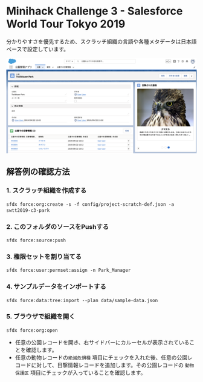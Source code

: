# Minihack Challenge 3 - Salesforce World Tour Tokyo 2019
分かりやすさを優先するため、スクラッチ組織の言語や各種メタデータは日本語ベースで設定しています。

![](challenge3_screenshot.png)

## 解答例の確認方法
### 1. スクラッチ組織を作成する
```
sfdx force:org:create -s -f config/project-scratch-def.json -a swtt2019-c3-park
```

### 2. このフォルダのソースをPushする
```
sfdx force:source:push
```

### 3. 権限セットを割り当てる
```
sfdx force:user:permset:assign -n Park_Manager
```

### 4. サンプルデータをインポートする
```
sfdx force:data:tree:import --plan data/sample-data.json
```

### 5. ブラウザで組織を開く
```
sfdx force:org:open
```

* 任意の公園レコードを開き、右サイドバーにカルーセルが表示されていることを確認します。
* 任意の動物レコードの`絶滅危惧種` 項目にチェックを入れた後、任意の公園レコードに対して、目撃情報レコードを追加します。その公園レコードの `動物保護区` 項目にチェックが入っていることを確認します。